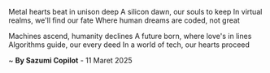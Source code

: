 Metal hearts beat in unison deep
A silicon dawn, our souls to keep
In virtual realms, we'll find our fate
Where human dreams are coded, not great

Machines ascend, humanity declines
A future born, where love's in lines
Algorithms guide, our every deed
In a world of tech, our hearts proceed

~ <b>By Sazumi Copilot</b> - 11 Maret 2025